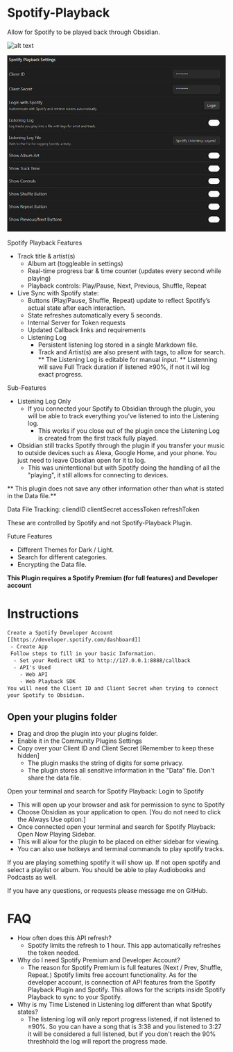 # Spotify-Playback
Allow for Spotify to be played back through Obsidian. 

![alt text](images/SpotifyPlaybackUIGif.gif)

![alt text](images/SpotifyPlaybackSettings.PNG)

Spotify Playback Features
 * Track title & artist(s)
   * Album art (toggleable in settings)
   * Real-time progress bar & time counter (updates every second while playing)
   * Playback controls: Play/Pause, Next, Previous, Shuffle, Repeat
* Live Sync with Spotify state:
   * Buttons (Play/Pause, Shuffle, Repeat) update to reflect Spotify’s actual state after each interaction.
   * State refreshes automatically every 5 seconds.
   - Internal Server for Token requests
   - Updated Callback links and requirements
   - Listening Log
       * Persistent listening log stored in a single Markdown file.
       * Track and Artist(s) are also present with tags, to allow for search.
         ** The Listening Log is editable for manual input.
         ** Listenning will save Full Track duration if listened ≥90%, if not it wil log exact progress.

Sub-Features
 * Listening Log Only
    - If you connected your Spotify to Obsidian through the plugin, you will be able to track everything you've listened to into the Listening log.
        - This works if you close out of the plugin once the Listening Log is created from the first track fully played.
 * Obsidian still tracks Spotify through the plugin if you transfer your music to outside devices such as Alexa, Google Home, and your phone. You just need to leave Obsidian open for it to log.
    - This was unintentional but with Spotify doing the handling of all the "playing", it still allows for connecting to devices. 

** This plugin does not save any other information other than what is stated in the Data file.**

Data File Tracking:
cliendID
clientSecret
accessToken
refreshToken

These are controlled by Spotify and not Spotify-Playback Plugin.

Future Features
- Different Themes for Dark / Light. 
- Search for different categories.
- Encrypting the Data file. 

**This Plugin requires a Spotify Premium (for full features) and Developer account**

# Instructions
    Create a Spotify Developer Account [[https://developer.spotify.com/dashboard]]
     - Create App
     Follow steps to fill in your basic Information. 
      - Set your Redirect URI to http://127.0.0.1:8888/callback
      - API's Used
        - Web API
        - Web Playback SDK
    You will need the Client ID and Client Secret when trying to connect your Spotify to Obsidian.

## Open your plugins folder
- Drag and drop the plugin into your plugins folder.
- Enable it in the Community Plugins Settings
- Copy over your Client ID and Client Secret [Remember to keep these hidden]
    - The plugin masks the string of digits for some privacy.
    - The plugin stores all sensitive information in the "Data" file. Don't share the data file.

Open your terminal and search for Spotify Playback: Login to Spotify
- This will open up your browser and ask for permission to sync to Spotify
- Choose Obsidian as your application to open. [You do not need to click the Always Use option.]
- Once connected open your terminal and search for Spotify Playback: Open Now Playing Sidebar.
- This will allow for the plugin to be placed on either sidebar for viewing.
- You can also use hotkeys and terminal commands to play spotify tracks.

If you are playing something spotify it will show up. If not open spotify and select a playlist or album. You should be able to play Audiobooks and Podcasts as well.

If you have any questions, or requests please message me on GitHub.

# FAQ
- How often does this API refresh?
    - Spotify limits the refresh to 1 hour. This app automatically refreshes the token needed.
- Why do I need Spotify Premium and Developer Account?
    - The reason for Spotify Premium is full features (Next / Prev, Shuffle, Repeat.) Spotify limits free account functionality. As for the developer account, is connection of API features from the Spotify Playback Plugin and Spotify. This allows for the scripts inside Spotify Playback to sync to your Spotify.
- Why is my Time Listened in Listening log different than what Spotify states?
    - The listening log will only report progress listened, if not listened to ≥90%. So you can have a song that is 3:38 and you listened to 3:27 it will be considered a full listened, but if you don't reach the 90% threshhold the log will report the progress made. 
